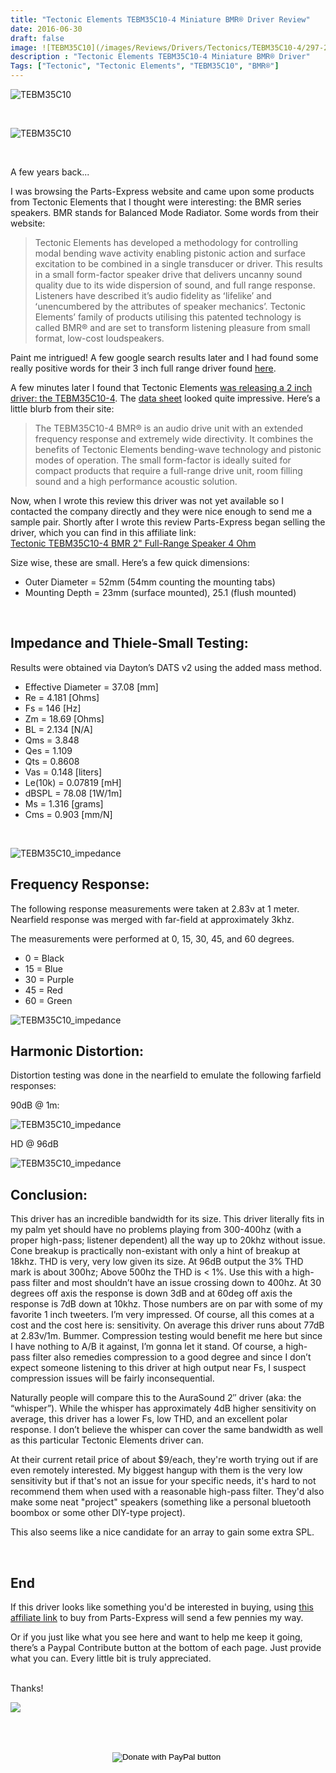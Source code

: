 ```yaml
---
title: "Tectonic Elements TEBM35C10-4 Miniature BMR® Driver Review"
date: 2016-06-30
draft: false
image: ![TEBM35C10](/images/Reviews/Drivers/Tectonics/TEBM35C10-4/297-216_HR_0.jpg)
description : "Tectonic Elements TEBM35C10-4 Miniature BMR® Driver"
Tags: ["Tectonic", "Tectonic Elements", "TEBM35C10", "BMR®"]
---
```


![TEBM35C10](/images/Reviews/Drivers/Tectonics/TEBM35C10-4/IMG_3960.jpg)

<br>

![TEBM35C10](/images/Reviews/Drivers/Tectonics/TEBM35C10-4/IMG_3962.jpg)

<br>


A few years back...

I was browsing the Parts-Express website and came upon some products from Tectonic Elements that I thought were interesting: the BMR series speakers.  BMR stands for Balanced Mode Radiator.  Some words from their website:

<blockquote>Tectonic Elements has developed a methodology for controlling modal bending wave activity enabling pistonic action and surface excitation to be combined in a single transducer or driver. This results in a small form-factor speaker drive that delivers uncanny sound quality due to its wide dispersion of sound, and full range response. Listeners have described itʼs audio fidelity as ʻlifelikeʼ and ʻunencumbered by the attributes of speaker mechanicsʼ. Tectonic Elements’ family of products utilising this patented technology is called BMR® and are set to transform listening pleasure from small format, low-cost loudspeakers.</blockquote>

Paint me intrigued!  A few google search results later and I had found some really positive words for their 3 inch full range driver found [here](http://web.archive.org/web/20180408032538/http://www.parts-express.com/tectonic-elements-tebm46c20n-4b-bmr-3-full-range-speaker-4-ohm--297-2157).

A few minutes later I found that Tectonic Elements [was releasing a 2 inch driver: the TEBM35C10-4](http://web.archive.org/web/20180408032538/http://www.tectonicelements.com/tectonic-elements-packs-maximum-performance-in-a-new-miniature-bmr-speaker/).  The [data sheet](http://web.archive.org/web/20180408032538/http://www.tectonicelements.com/wp-content/uploads/2016/02/TEL-DS-TEBM35C10-4.pdf) looked quite impressive.  Here’s a little blurb from their site:

<blockquote>The TEBM35C10-4 BMR® is an audio drive unit with an extended frequency response and extremely wide directivity. It combines the benefits of Tectonic Elements bending-wave technology and pistonic modes of operation. The small form-factor is ideally suited for compact products that require a full-range drive unit, room filling sound and a high performance acoustic solution.</blockquote>

Now, when I wrote this review this driver was not yet available so I contacted the company directly and they were nice enough to send me a sample pair.  Shortly after I wrote this review Parts-Express began selling the driver, which you can find in this affiliate link:<br>
<a href="https://www.anrdoezrs.net/click-7732025-13715689?url=http%3A%2F%2Fwww.parts-express.com%2Ftectonic-tebm35c10-4-bmr-2-full-range-speaker-4-ohm--297-216&cjsku=297-216" target="_top">
Tectonic TEBM35C10-4 BMR 2&quot; Full-Range Speaker 4 Ohm</a><img src="https://www.ftjcfx.com/image-7732025-13715689" width="1" height="1" border="0"/>

Size wise, these are small.  Here’s a few quick dimensions:
* Outer Diameter = 52mm (54mm counting the mounting tabs)
* Mounting Depth = 23mm (surface mounted), 25.1 (flush mounted)

<br>

## Impedance and Thiele-Small Testing:

Results were obtained via Dayton’s DATS v2 using the added mass method.

* Effective Diameter = 37.08 [mm]
* Re = 4.181 [Ohms]
* Fs = 146 [Hz]
* Zm = 18.69 [Ohms]
* BL = 2.134 [N/A]
* Qms = 3.848
* Qes = 1.109
* Qts = 0.8608
* Vas = 0.148 [liters]
* Le(10k) = 0.07819 [mH]
* dBSPL = 78.08 [1W/1m]
* Ms = 1.316 [grams]
* Cms = 0.903 [mm/N]

<br>

![TEBM35C10_impedance](/images/Reviews/Drivers/Tectonics/TEBM35C10-4/tectonics-elements-tebm35c10-4-impedance.png)


## Frequency Response:

The following response measurements were taken at 2.83v at 1 meter.  Nearfield response was merged with far-field at approximately 3khz.

The measurements were performed at 0, 15, 30, 45, and 60 degrees.

* 0 = Black
* 15 = Blue
* 30 = Purple
* 45 = Red
* 60 = Green

![TEBM35C10_impedance](/images/Reviews/Drivers/Tectonics/TEBM35C10-4/FR-without-legend.png)

## Harmonic Distortion:

Distortion testing was done in the nearfield to emulate the following farfield responses:

90dB @ 1m:

![TEBM35C10_impedance](/images/Reviews/Drivers/Tectonics/TEBM35C10-4/HD--90dB.png)

HD @ 96dB

![TEBM35C10_impedance](/images/Reviews/Drivers/Tectonics/TEBM35C10-4/HD--96dB.png)





## Conclusion:

This driver has an incredible bandwidth for its size.  This driver literally fits in my palm yet should have no problems playing from 300-400hz (with a proper high-pass; listener dependent) all the way up to 20khz without issue.  Cone breakup is practically non-existant with only a hint of breakup at 18khz.  THD is very, very low given its size.  At 96dB output the 3% THD mark is about 300hz; Above 500hz the THD is < 1%.  Use this with a high-pass filter and most shouldn’t have an issue crossing down to 400hz.  At 30 degrees off axis the response is down 3dB and at 60deg off axis the response is 7dB down at 10khz.  Those numbers are on par with some of my favorite 1 inch tweeters.  I’m very impressed.  Of course, all this comes at a cost and the cost here is: sensitivity.  On average this driver runs about 77dB at 2.83v/1m.  Bummer.  Compression testing would benefit me here but since I have nothing to A/B it against, I’m gonna let it stand.  Of course, a high-pass filter also remedies compression to a good degree and since I don’t expect someone listening to this driver at high output near Fs, I suspect compression issues will be fairly inconsequential.

Naturally people will compare this to the AuraSound 2″ driver (aka: the “whisper”).  While the whisper has approximately 4dB higher sensitivity on average, this driver has a lower Fs, low THD, and an excellent polar response.  I don’t believe the whisper can cover the same bandwidth as well as this particular Tectonic Elements driver can.

At their current retail price of about $9/each, they're worth trying out if are even remotely interested. My biggest hangup with them is the very low sensitivity but if that's not an issue for your specific needs, it's hard to not recommend them when used with a reasonable high-pass filter.  They'd also make some neat "project" speakers (something like a personal bluetooth boombox or some other DIY-type project).

This also seems like a nice candidate for an array to gain some extra SPL.

<br>

## End

If this driver looks like something you'd be interested in buying, using [this affiliate link](https://www.jdoqocy.com/click-7732025-13715689?url=http%3A%2F%2Fwww.parts-express.com%2Ftectonic-tebm35c10-4-bmr-2-full-range-speaker-4-ohm--297-216&cjsku=297-216) to buy from Parts-Express will send a few pennies my way.

Or if you just like what you see here and want to help me keep it going, there’s a Paypal Contribute button at the bottom of each page.  Just provide what you can.  Every little bit is truly appreciated.

<br>Thanks!</b>

![](https://media.giphy.com/media/12s1nBpTB0BBJe/giphy.gif)


<br></br>
<center>
  <form action="https://www.paypal.com/cgi-bin/webscr" method="post" target="_top">
  <input type="hidden" name="cmd" value="_s-xclick" />
  <input type="hidden" name="hosted_button_id" value="52ANEATKE6JHQ" />
  <input type="image" src="https://www.dcrc.co/wp-content/uploads/2016/06/PayPal-Donate-Button-PNG-HD-300x103.png" border="0" name="submit" title="PayPal - The safer, easier way to pay online!" alt="Donate with PayPal button" />
  <img alt="" border="0" src="https://www.paypal.com/en_US/i/scr/pixel.gif" width="1" height="1" />
  </form>
<br></br>
</center>
